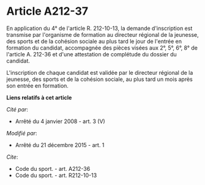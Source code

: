 # Article A212-37

En application du 4° de l'article R. 212-10-13, la demande d'inscription est transmise par l'organisme de formation au
directeur régional de la jeunesse, des sports et de la cohésion sociale au plus tard le jour de l'entrée en formation du
candidat, accompagnée des pièces visées aux 2°, 5°, 6°, 8° de l'article A. 212-36 et d'une attestation de complétude du
dossier du candidat. 

L'inscription de chaque candidat est validée par le directeur régional de la jeunesse, des sports et de la cohésion sociale,
au plus tard un mois après son entrée en formation.

**Liens relatifs à cet article**

_Cité par_:

  - Arrêté du 4 janvier 2008 - art. 3 (V)

_Modifié par_:

  - Arrêté du 21 décembre 2015 - art. 1

_Cite_:

  - Code du sport. - art. A212-36
  - Code du sport. - art. R212-10-13
